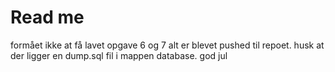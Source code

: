 # Read me
formået ikke at få lavet opgave 6 og 7
alt er blevet pushed til repoet.
husk at der ligger en dump.sql fil i mappen database.
god jul
